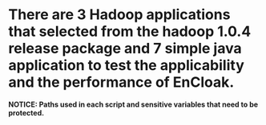 # There are 3 Hadoop applications that selected from the hadoop 1.0.4 release package and 7 simple java application to test the applicability and the performance of EnCloak. 

 **NOTICE: Paths used in each script and sensitive variables that need to be protected.**   
